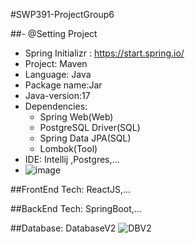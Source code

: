 #SWP391-ProjectGroup6 

##- @Setting Project 
  - Spring Initializr : https://start.spring.io/
  - Project: Maven 
  - Language: Java
  - Package name:Jar
  - Java-version:17
  - Dependencies:
    - Spring Web(Web)
    - PostgreSQL Driver(SQL)
    - Spring Data JPA(SQL)
    - Lombok(Tool)
  - IDE: Intellij ,Postgres,...
  - ![image](https://github.com/user-attachments/assets/923ff269-d764-43c6-8689-1277f5de5b19)


    
##FrontEnd Tech: ReactJS,...

##BackEnd Tech: SpringBoot,...

##Database: DatabaseV2
![DBV2](https://github.com/user-attachments/assets/ec7879af-9b64-4564-939c-4c1971f11d0b)

